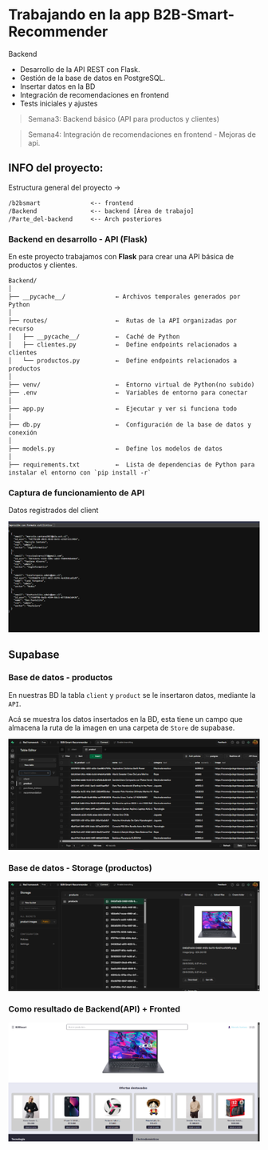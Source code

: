 # Trabajando en la app  B2B-Smart-Recommender
Backend 
- Desarrollo de la API REST con 
Flask. 
- Gestión de la base de datos en 
PostgreSQL. 
- Insertar datos en la BD
- Integración de 
recomendaciones en frontend 
- Tests iniciales y 
ajustes  

> Semana3: Backend básico (API para productos y clientes) 

> Semana4: Integración de recomendaciones en frontend -  Mejoras de api.

## INFO del proyecto:
Estructura general del proyecto →
```
/b2bsmart              <-- frontend
/Backend               <-- backend [Área de trabajo]
/Parte_del-backend     <-- Arch posteriores
```

###  Backend en desarrollo - API (Flask)

En este proyecto trabajamos con **Flask** para crear una API básica de productos y clientes.

```
Backend/
│
├── __pycache__/              ← Archivos temporales generados por Python
│
├── routes/                   ←  Rutas de la API organizadas por recurso
│   ├── __pycache__/          ←  Caché de Python
│   ├── clientes.py           ←  Define endpoints relacionados a clientes
│   └── productos.py          ←  Define endpoints relacionados a productos
│
├── venv/                     ←  Entorno virtual de Python(no subido)
├── .env                      ←  Variables de entorno para conectar
│
├── app.py                    ←  Ejecutar y ver si funciona todo
│
├── db.py                     ←  Configuración de la base de datos y conexión 
│
├── models.py                 ←  Define los modelos de datos
│
├── requirements.txt          ←  Lista de dependencias de Python para instalar el entorno con `pip install -r`

```
### Captura de funcionamiento de API

Datos registrados del client

![alt text](Parte_del_backend/assets/json.png)


## Supabase 

### Base de datos - productos

En nuestras BD la tabla `client` y `product` se le insertaron datos, mediante la `API`.

Acá se muestra los datos insertados en la BD, esta tiene un campo que almacena la ruta de la imagen en una carpeta de `Store` de supabase.

![alt text](Parte_del_backend/assets/DATAproduct.png)

### Base de datos - Storage (productos)
![alt text](image.png)

### Como resultado de Backend(API) + Fronted

![alt text](Parte_del_backend/assets/web.png)